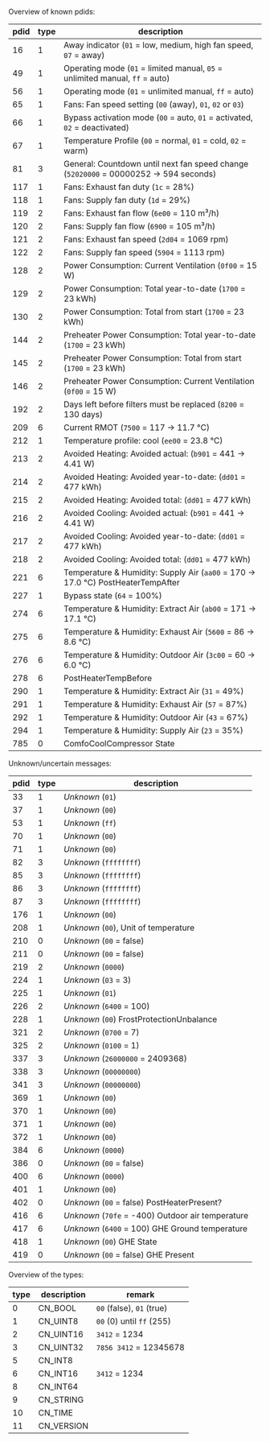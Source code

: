 Overview of known pdids:

| pdid | type | description                                                                                            |
|------|------|--------------------------------------------------------------------------------------------------------|
| 16   | 1    | Away indicator (`01` = low, medium, high fan speed, `07` = away) |
| 49   | 1    | Operating mode (`01` = limited manual, `05` = unlimited manual, `ff` = auto) |
| 56   | 1    | Operating mode (`01` = unlimited manual, `ff` = auto) |
| 65   | 1    | Fans: Fan speed setting (`00` (away), `01`, `02` or `03`) |
| 66   | 1    | Bypass activation mode (`00` = auto, `01` = activated, `02` = deactivated) |
| 67   | 1    | Temperature Profile (`00` = normal, `01` = cold, `02` = warm) |
| 81   | 3    | General: Countdown until next fan speed change (`52020000` = 00000252 -> 594 seconds) |
| 117  | 1    | Fans: Exhaust fan duty (`1c` = 28%) |
| 118  | 1    | Fans: Supply fan duty (`1d` = 29%) |
| 119  | 2    | Fans: Exhaust fan flow (`6e00` = 110 m³/h) |
| 120  | 2    | Fans: Supply fan flow (`6900` = 105 m³/h) |
| 121  | 2    | Fans: Exhaust fan speed (`2d04` = 1069 rpm) |
| 122  | 2    | Fans: Supply fan speed (`5904` = 1113 rpm) |
| 128  | 2    | Power Consumption: Current Ventilation (`0f00` = 15 W)  |
| 129  | 2    | Power Consumption: Total year-to-date (`1700` = 23 kWh) |
| 130  | 2    | Power Consumption: Total from start (`1700` = 23 kWh) |
| 144  | 2    | Preheater Power Consumption: Total year-to-date (`1700` = 23 kWh) |
| 145  | 2    | Preheater Power Consumption: Total from start (`1700` = 23 kWh) |
| 146  | 2    | Preheater Power Consumption: Current Ventilation (`0f00` = 15 W)  |
| 192  | 2    | Days left before filters must be replaced (`8200` = 130 days) |
| 209  | 6    | Current RMOT (`7500` = 117 -> 11.7 °C) |
| 212  | 1    | Temperature profile: cool (`ee00` = 23.8 °C)|
| 213  | 2    | Avoided Heating: Avoided actual: (`b901` = 441 -> 4.41 W) |
| 214  | 2    | Avoided Heating: Avoided year-to-date: (`dd01` = 477 kWh) |
| 215  | 2    | Avoided Heating: Avoided total: (`dd01` = 477 kWh) |
| 216  | 2    | Avoided Cooling: Avoided actual: (`b901` = 441 -> 4.41 W) |
| 217  | 2    | Avoided Cooling: Avoided year-to-date: (`dd01` = 477 kWh) |
| 218  | 2    | Avoided Cooling: Avoided total: (`dd01` = 477 kWh) |
| 221  | 6    | Temperature & Humidity: Supply Air (`aa00` = 170 -> 17.0 °C) PostHeaterTempAfter |
| 227  | 1    | Bypass state (`64` = 100%) |
| 274  | 6    | Temperature & Humidity: Extract Air (`ab00` = 171 -> 17.1 °C) |
| 275  | 6    | Temperature & Humidity: Exhaust Air (`5600` = 86 -> 8.6 °C) |
| 276  | 6    | Temperature & Humidity: Outdoor Air (`3c00` = 60 -> 6.0 °C) |
| 278  | 6    | PostHeaterTempBefore |
| 290  | 1    | Temperature & Humidity: Extract Air (`31` = 49%) |
| 291  | 1    | Temperature & Humidity: Exhaust Air (`57` = 87%) |
| 292  | 1    | Temperature & Humidity: Outdoor Air (`43` = 67%) |
| 294  | 1    | Temperature & Humidity: Supply Air (`23` = 35%) |
| 785  | 0    | ComfoCoolCompressor State |

Unknown/uncertain messages:

| pdid | type | description                                                                                            |
|------|------|--------------------------------------------------------------------------------------------------------|
| 33   | 1    | *Unknown* (`01`) |
| 37   | 1    | *Unknown* (`00`) |
| 53   | 1    | *Unknown* (`ff`) |
| 70   | 1    | *Unknown* (`00`) |
| 71   | 1    | *Unknown* (`00`) |
| 82   | 3    | *Unknown* (`ffffffff`) |
| 85   | 3    | *Unknown* (`ffffffff`) |
| 86   | 3    | *Unknown* (`ffffffff`) |
| 87   | 3    | *Unknown* (`ffffffff`) |
| 176  | 1    | *Unknown* (`00`) |
| 208  | 1    | *Unknown* (`00`), Unit of temperature |
| 210  | 0    | *Unknown* (`00` = false) |
| 211  | 0    | *Unknown* (`00` = false) |
| 219  | 2    | *Unknown* (`0000`) |
| 224  | 1    | *Unknown* (`03` = 3) |
| 225  | 1    | *Unknown* (`01`) |
| 226  | 2    | *Unknown* (`6400` = 100) |
| 228  | 1    | *Unknown* (`00`) FrostProtectionUnbalance |
| 321  | 2    | *Unknown* (`0700` = 7) |
| 325  | 2    | *Unknown* (`0100` = 1) |
| 337  | 3    | *Unknown* (`26000000` = 2409368) |
| 338  | 3    | *Unknown* (`00000000`) |
| 341  | 3    | *Unknown* (`00000000`) |
| 369  | 1    | *Unknown* (`00`) |
| 370  | 1    | *Unknown* (`00`) |
| 371  | 1    | *Unknown* (`00`) |
| 372  | 1    | *Unknown* (`00`) |
| 384  | 6    | *Unknown* (`0000`) |
| 386  | 0    | *Unknown* (`00` = false) |
| 400  | 6    | *Unknown* (`0000`) |
| 401  | 1    | *Unknown* (`00`) |
| 402  | 0    | *Unknown* (`00` = false) PostHeaterPresent? |
| 416  | 6    | *Unknown* (`70fe` = -400)  Outdoor air temperature |
| 417  | 6    | *Unknown* (`6400` = 100) GHE Ground temperature |
| 418  | 1    | *Unknown* (`00`) GHE State |
| 419  | 0    | *Unknown* (`00` = false) GHE Present|

Overview of the types:

| type | description | remark                                                                                          |
|------|-------------|-------------------------------------------------------------------------------------------------|
| 0    | CN_BOOL     | `00` (false), `01` (true) |
| 1    | CN_UINT8    | `00` (0) until `ff` (255) |
| 2    | CN_UINT16   | `3412` = 1234 |
| 3    | CN_UINT32   | `7856 3412` = 12345678 |
| 5    | CN_INT8     | |
| 6    | CN_INT16    | `3412` = 1234 |
| 8    | CN_INT64    | |
| 9    | CN_STRING   | |
| 10   | CN_TIME     | |
| 11   | CN_VERSION  | |
